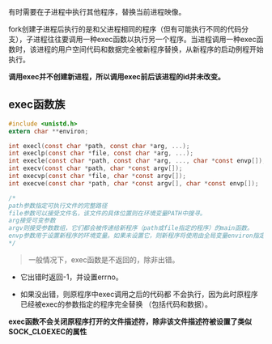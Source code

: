 有时需要在子进程中执行其他程序，替换当前进程映像。

fork创建子进程后执行的是和父进程相同的程序（但有可能执行不同的代码分支），子进程往往要调用一种exec函数以执行另一个程序。当进程调用一种exec函数时，该进程的用户空间代码和数据完全被新程序替换，从新程序的启动例程开始执行。

**调用exec并不创建新进程，所以调用exec前后该进程的id并未改变。**

## exec函数族

```C
#include <unistd.h>
extern char **environ;

int execl(const char *path, const char *arg, ...);
int execlp(const char *file, const char *arg, ...);
int execle(const char *path, const char *arg, ..., char *const envp[]);
int execv(const char *path, char *const argv[]);
int execvp(const char *file, char *const argv[]);
int execve(const char *path, char *const argv[], char *const envp[]);
```

```C
/*
path参数指定可执行文件的完整路径
file参数可以接受文件名，该文件的具体位置则在环境变量PATH中搜寻。
arg接受可变参数
argv则接受参数数组，它们都会被传递给新程序（path或file指定的程序）的main函数。
envp参数用于设置新程序的环境变量。如果未设置它，则新程序将使用由全局变量environ指定的环境变量。
*/
```

> 一般情况下，exec函数是不返回的，除非出错。

- 它出错时返回-1，并设置errno。

- 如果没出错，则原程序中exec调用之后的代码都 不会执行，因为此时原程序已经被exec的参数指定的程序完全替换 （包括代码和数据）。

**exec函数不会关闭原程序打开的文件描述符，除非该文件描述符被设置了类似SOCK_CLOEXEC的属性**

